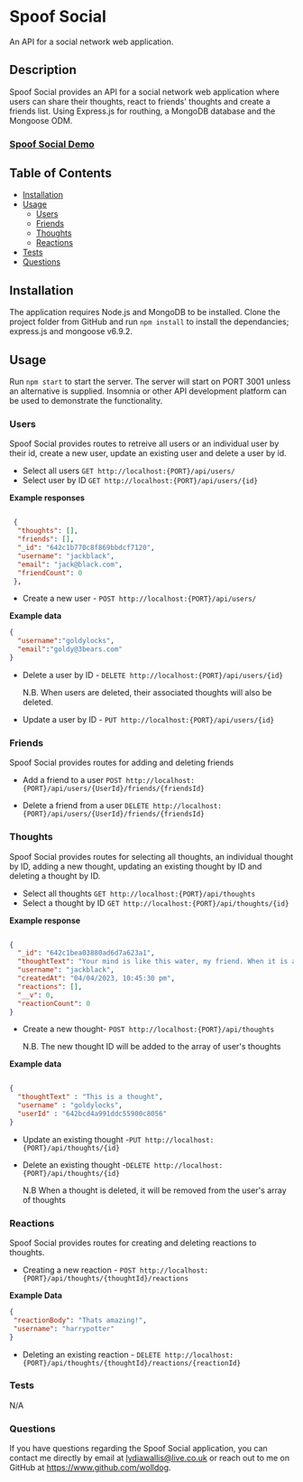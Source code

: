 # Spoof Social

An API for a social network web application.

## Description

Spoof Social provides an API for a social network web application where users can share their thoughts, react to friends' thoughts and create a friends list. Using Express.js for routhing, a MongoDB database and the Mongoose ODM.

### [Spoof Social Demo](https://watch.screencastify.com/v/4FjBTkkKpFBRZIFhniEr)

## Table of Contents
- [Installation](#installation)
- [Usage](#usage)
  - [Users](#users)
  - [Friends](#friends)
  - [Thoughts](#thoughts)
  - [Reactions](#reactions)
- [Tests](#tests)
- [Questions](#questions)

## <a name="installation"></a> Installation

The application requires Node.js and MongoDB to be installed. Clone the project folder from GitHub and run `npm install` to install the dependancies; express.js and mongoose v6.9.2.

## <a name="usage"></a> Usage

Run `npm start` to start the server. The server will start on PORT 3001 unless an alternative is supplied. Insomnia or other API development platform can be used to demonstrate the functionality.

### <a name="users"></a>Users

Spoof Social provides routes to retreive all users or an individual user by their id, create a new user, update an existing user and delete a user by id.

- Select all users `GET http://localhost:{PORT}/api/users/`
- Select user by ID `GET http://localhost:{PORT}/api/users/{id}`

**Example responses**

```json

 {
  "thoughts": [],
  "friends": [],
  "_id": "642c1b770c8f869bbdcf7120",
  "username": "jackblack",
  "email": "jack@black.com",
  "friendCount": 0
 },

```
- Create a new user - `POST http://localhost:{PORT}/api/users/`

**Example data**

```json
{
  "username":"goldylocks",
  "email":"goldy@3bears.com"
}

```
- Delete a user by ID - `DELETE http://localhost:{PORT}/api/users/{id}`

	N.B. When users are deleted, their associated thoughts will also be deleted.
	
- Update a user by ID - `PUT http://localhost:{PORT}/api/users/{id}`

### <a name="friends"></a>Friends

Spoof Social provides routes for adding and deleting friends

- Add a friend to a user `POST http://localhost:{PORT}/api/users/{UserId}/friends/{friendsId}`

- Delete a friend from a user `DELETE http://localhost:{PORT}/api/users/{UserId}/friends/{friendsId}`

### <a name="thoughts"></a>Thoughts 

Spoof Social provides routes for selecting all thoughts, an individual thought by ID, adding a new thought, updating an existing thought by ID and deleting a thought by ID.

- Select all thoughts `GET http://localhost:{PORT}/api/thoughts`
- Select a thought by ID `GET http://localhost:{PORT}/api/thoughts/{id}`

**Example response**

```json

{
  "_id": "642c1bea03880ad6d7a623a1",
  "thoughtText": "Your mind is like this water, my friend. When it is agitated, it becomes difficult to see. But if you allow it to settle, the answer becomes clear.",
  "username": "jackblack",
  "createdAt": "04/04/2023, 10:45:30 pm",
  "reactions": [],
  "__v": 0,
  "reactionCount": 0
}


```

- Create a new thought- `POST http://localhost:{PORT}/api/thoughts`

	N.B. The new thought ID will be added to the array of user's thoughts

**Example data**
```json

{
  "thoughtText" : "This is a thought",
  "username" : "goldylocks",
  "userId" : "642bcd4a991ddc55900c8056"
}

```
- Update an existing thought -`PUT http://localhost:{PORT}/api/thoughts/{id}`

- Delete an existing thought -`DELETE http://localhost:{PORT}/api/thoughts/{id}`
	
	N.B When a thought is deleted, it will be removed from the user's array of thoughts
	

### <a name="reactions"></a>Reactions

Spoof Social provides routes for creating and deleting reactions to thoughts. 

- Creating a new reaction - `POST http://localhost:{PORT}/api/thoughts/{thoughtId}/reactions`

**Example Data**

```json
{
 "reactionBody": "Thats amazing!",
 "username": "harrypotter"
}
```

- Deleting an existing reaction - `DELETE http://localhost:{PORT}/api/thoughts/{thoughtId}/reactions/{reactionId}`


### <a name="tests"></a>Tests

N/A

### <a name="questions"></a>Questions

  If you have questions regarding the Spoof Social application,
  you can contact me directly by email at lydiawallis@live.co.uk or reach out
  to me on GitHub at https://www.github.com/wolldog.
